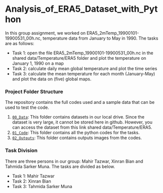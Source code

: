 # Analysis_of_ERA5_Dataset_with_Python
In this group assignment, we worked on ERA5_2mTemp_19900101-19900531_00h.nc, temperature data from January to May in 1990. The tasks are as follows:

* Task 1: open the file ERA5_2mTemp_19900101-19900531_00h.nc in the shared data/Temperature/ERA5 folder and plot the temperature on January 1, 1990 on a map
* Task 2: calculate daily mean global temperature and plot the time series
* Task 3: calculate the mean temperature for each month (January-May) and plot the data on (five) global maps.

### Project Folder Structure
The repository contains the full codes used and a sample data that can be used to test the code.

1) [`00_Data`](./media/examples/): This folder contains datasets in our local drive. Since the dataset is very large, it cannot be stored here in github. However, you can access the dataset from this link shared data/Temperature/ERA5.
2) [`01_Code`](./media/examples/): This folder contains all the python codes for the tasks.
1) [`02_Outputs`](./scripts): This folder contains outputs images from the codes.

### Task Division
There are three persons in our group: Mahir Tazwar, Xinran Bian and Tahmida Sarker Muna. The tasks are divided as below.<br>

- Task 1: Mahir Tazwar  
- Task 2: Xinran Bian  
- Task 3: Tahmida Sarker Muna
